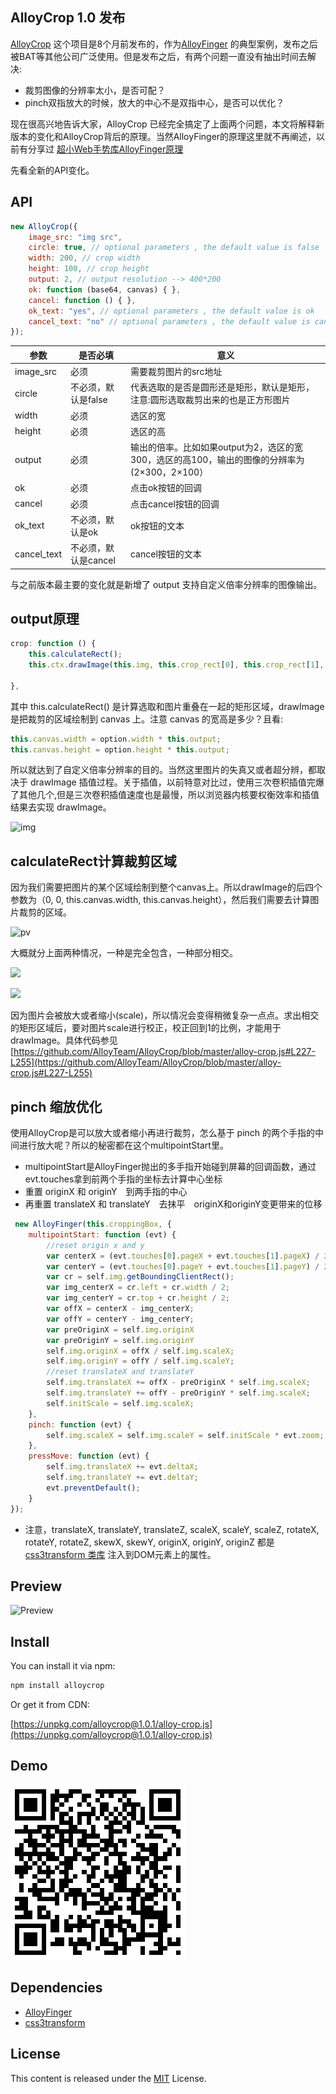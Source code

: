 ﻿## AlloyCrop 1.0 发布

[AlloyCrop](https://github.com/AlloyTeam/AlloyCrop) 这个项目是8个月前发布的，作为[AlloyFinger](https://github.com/AlloyTeam/AlloyFinger) 的典型案例，发布之后被BAT等其他公司广泛使用。但是发布之后，有两个问题一直没有抽出时间去解决:

* 裁剪图像的分辨率太小，是否可配？
* pinch双指放大的时候，放大的中心不是双指中心，是否可以优化？

现在很高兴地告诉大家，AlloyCrop 已经完全搞定了上面两个问题，本文将解释新版本的变化和AlloyCrop背后的原理。当然AlloyFinger的原理这里就不再阐述，以前有分享过 [超小Web手势库AlloyFinger原理](./asset/alloyfinger.md)

先看全新的API变化。

## API

```js
new AlloyCrop({
    image_src: "img src",
    circle: true, // optional parameters , the default value is false
    width: 200, // crop width
    height: 100, // crop height
    output: 2, // output resolution --> 400*200
    ok: function (base64, canvas) { },
    cancel: function () { },
    ok_text: "yes", // optional parameters , the default value is ok
    cancel_text: "no" // optional parameters , the default value is cancel
});
```

参数 |是否必填 | 意义
----|------|----
image_src | 必须  | 需要裁剪图片的src地址
circle | 不必须，默认是false  | 代表选取的是否是圆形还是矩形，默认是矩形，注意:圆形选取裁剪出来的也是正方形图片
width | 必须  | 选区的宽
height | 必须  | 选区的高
output | 必须 | 输出的倍率。比如如果output为2，选区的宽300，选区的高100，输出的图像的分辨率为 (2×300，2×100）
ok | 必须  | 点击ok按钮的回调
cancel | 必须  | 点击cancel按钮的回调
ok_text | 不必须，默认是ok  | ok按钮的文本
cancel_text | 不必须，默认是cancel  | cancel按钮的文本

与之前版本最主要的变化就是新增了 output 支持自定义倍率分辨率的图像输出。

## output原理

```js
crop: function () {
    this.calculateRect();
    this.ctx.drawImage(this.img, this.crop_rect[0], this.crop_rect[1], this.crop_rect[2], this.crop_rect[3], 0, 0, this.canvas.width, this.canvas.height);

},
```

其中 this.calculateRect() 是计算选取和图片重叠在一起的矩形区域，drawImage 是把裁剪的区域绘制到 canvas 上。注意 canvas 的宽高是多少？且看:

```js
this.canvas.width = option.width * this.output;
this.canvas.height = option.height * this.output;
```

所以就达到了自定义倍率分辨率的目的。当然这里图片的失真又或者超分辨，都取决于 drawImage 插值过程。关于插值，以前特意对比过，使用三次卷积插值完爆了其他几个,但是三次卷积插值速度也是最慢，所以浏览器内核要权衡效率和插值结果去实现 drawImage。

![img](http://images2017.cnblogs.com/blog/105416/201708/105416-20170801102838052-884320030.jpg)

## calculateRect计算裁剪区域

因为我们需要把图片的某个区域绘制到整个canvas上。所以drawImage的后四个参数为（0, 0, this.canvas.width, this.canvas.height），然后我们需要去计算图片裁剪的区域。

![pv](http://images2017.cnblogs.com/blog/105416/201708/105416-20170801103251646-2132149523.jpg)

大概就分上面两种情况，一种是完全包含，一种部分相交。

![](http://images2017.cnblogs.com/blog/105416/201708/105416-20170801104639005-638761920.jpg)

![](http://images2017.cnblogs.com/blog/105416/201708/105416-20170801104749802-38131761.jpg)

因为图片会被放大或者缩小(scale)，所以情况会变得稍微复杂一点点。求出相交的矩形区域后，要对图片scale进行校正，校正回到1的比例，才能用于drawImage。具体代码参见 [https://github.com/AlloyTeam/AlloyCrop/blob/master/alloy-crop.js#L227-L255](https://github.com/AlloyTeam/AlloyCrop/blob/master/alloy-crop.js#L227-L255)

## pinch 缩放优化

使用AlloyCrop是可以放大或者缩小再进行裁剪，怎么基于 pinch 的两个手指的中间进行放大呢？所以的秘密都在这个multipointStart里。

* multipointStart是AlloyFinger抛出的多手指开始碰到屏幕的回调函数，通过evt.touches拿到前两个手指的坐标去计算中心坐标
* 重置 originX 和 originY　到两手指的中心
* 再重置 translateX 和 translateY　去抹平　originX和originY变更带来的位移
	
```js
 new AlloyFinger(this.croppingBox, {
	multipointStart: function (evt) {
	    //reset origin x and y
	    var centerX = (evt.touches[0].pageX + evt.touches[1].pageX) / 2;
	    var centerY = (evt.touches[0].pageY + evt.touches[1].pageY) / 2;
	    var cr = self.img.getBoundingClientRect();
	    var img_centerX = cr.left + cr.width / 2;
	    var img_centerY = cr.top + cr.height / 2;
	    var offX = centerX - img_centerX;
	    var offY = centerY - img_centerY;
	    var preOriginX = self.img.originX
	    var preOriginY = self.img.originY
	    self.img.originX = offX / self.img.scaleX;
	    self.img.originY = offY / self.img.scaleY;
	    //reset translateX and translateY
	    self.img.translateX += offX - preOriginX * self.img.scaleX;
	    self.img.translateY += offY - preOriginY * self.img.scaleX;
	    self.initScale = self.img.scaleX;
	},
	pinch: function (evt) {
	    self.img.scaleX = self.img.scaleY = self.initScale * evt.zoom;
	},
	pressMove: function (evt) {
	    self.img.translateX += evt.deltaX;
	    self.img.translateY += evt.deltaY;
	    evt.preventDefault();
	}
});
```

* 注意，translateX, translateY, translateZ, scaleX, scaleY, scaleZ, rotateX, rotateY, rotateZ, skewX, skewY, originX, originY, originZ 都是 [css3transform 类库](https://alloyteam.github.io/AlloyTouch/transformjs/) 注入到DOM元素上的属性。


## Preview

![Preview](http://images2017.cnblogs.com/blog/105416/201707/105416-20170731173956990-1895070647.jpg)

## Install

You can install it via npm:

```html
npm install alloycrop
```

Or get it from CDN:

[https://unpkg.com/alloycrop@1.0.1/alloy-crop.js](https://unpkg.com/alloycrop@1.0.1/alloy-crop.js)

## Demo

![./asset/alloycrop.png](./asset/alloycrop.png)

## Dependencies

* [AlloyFinger](https://github.com/AlloyTeam/AlloyFinger)
* [css3transform](https://alloyteam.github.io/AlloyTouch/transformjs/)


## License
This content is released under the [MIT](http://opensource.org/licenses/MIT) License.